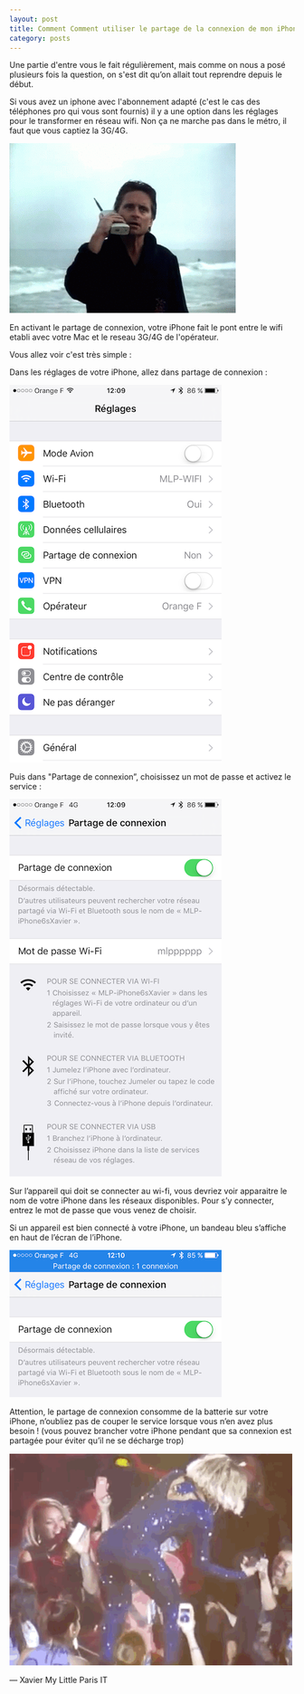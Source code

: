 ```yaml
---
layout: post
title: Comment Comment utiliser le partage de la connexion de mon iPhone ?
category: posts
---
```



Une partie d'entre vous le fait régulièrement, mais comme on nous a posé plusieurs fois la question, on s'est dit qu’on allait tout reprendre depuis le début.

Si vous avez un iphone avec l'abonnement adapté (c'est le cas des téléphones pro qui vous sont fournis) il y a une option dans les réglages pour le transformer en réseau wifi. 
Non ça ne marche pas dans le métro, il faut que vous captiez la 3G/4G. 

![80scell](/images/80scell.gif)

En activant le partage de connexion, votre iPhone fait le pont entre le wifi etabli avec votre Mac et le reseau 3G/4G de l'opérateur. 

Vous allez voir c'est très simple :

Dans les réglages de votre iPhone, allez dans partage de connexion :

![settings-sc](/images/settings-sc.PNG)

Puis dans "Partage de connexion”, choisissez un mot de passe et activez le service :

![settings-sc2](/images/settings-sc2.PNG)


Sur l’appareil qui doit se connecter au wi-fi, vous devriez voir apparaitre le nom de votre iPhone dans les réseaux disponibles. Pour s’y connecter, entrez le mot de passe que vous venez de choisir.


Si un appareil est bien connecté à votre iPhone, un bandeau bleu s’affiche en haut de l’écran de l’iPhone.

![settings-sc3](/images/settings-sc3.PNG)


Attention, le partage de connexion consomme de la batterie sur votre iPhone, n’oubliez pas de couper le service lorsque vous n’en avez plus besoin !
(vous pouvez brancher votre iPhone pendant que sa connexion est partagée pour éviter qu’il ne se décharge trop)


![beyoncell](/images/beyoncell.gif)
 
—
Xavier 
My Little Paris IT




